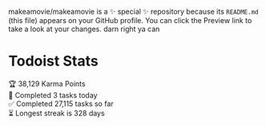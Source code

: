 makeamovie/makeamovie is a ✨ special ✨ repository because its `README.md` (this file) appears on your GitHub profile.
You can click the Preview link to take a look at your changes. darn right ya can

# Todoist Stats

<!-- TODO-IST:START -->
🏆  38,129 Karma Points           
🌸  Completed 3 tasks today           
✅  Completed 27,115 tasks so far           
⏳  Longest streak is 328 days
<!-- TODO-IST:END -->